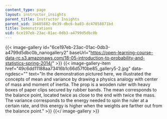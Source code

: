 ```yaml
---
content_type: page
layout: instructor_insights
parent_title: Instructor Insights
parent_uid: 1b685882-0e39-dbc6-ba03-dc47858871bd
title: Demonstrations
uid: 6ce197eb-23ac-01ac-0db3-a4799d5dbc0b
---
```


{{< image-gallery id="6ce197eb-23ac-01ac-0db3-a4799d5dbc0b_nanogallery2" baseUrl="https://open-learning-course-data-rc.s3.amazonaws.com/18-05-introduction-to-probability-and-statistics-spring-2014/" >}}
{{< image-gallery-item href="49c6dd11188aa73416b1c66d57f0be85_gallery5-2.jpg" data-ngdesc="" text="In the demonstration pictured here, we illustrated the concepts of mean and variance by drawing a physics analogy with center of mass and moment of inertia. The prop is a wooden ruler with heavy boxes of paper clips secured by rubber bands. The mean corresponds to the balance point, located twice as close to the end with twice the mass. The variance corresponds to the energy needed to spin the ruler at a certain rate, and this energy is higher when the weights are farther out from the balance point." >}}
{{</ image-gallery >}}